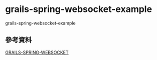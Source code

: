# grails-spring-websocket-example

grails-spring-websocket-example


## 參考資料

[GRAILS-SPRING-WEBSOCKET](https://plugins.grails.org/plugin/zyro/grails-spring-websocket)
